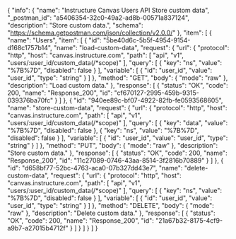 {
  "info": {
    "name": "Instructure Canvas Users API Store custom data",
    "_postman_id": "a5406354-32c0-49a2-ad8b-00571a837124",
    "description": "Store custom data.",
    "schema": "https://schema.getpostman.com/json/collection/v2.0.0/"
  },
  "item": [
    {
      "name": "Users",
      "item": [
        {
          "id": "5be40d6c-5b5f-4954-9154-d168c1757b14",
          "name": "load-custom-data",
          "request": {
            "url": {
              "protocol": "http",
              "host": "canvas.instructure.com",
              "path": [
                "api",
                "v1",
                "users/:user_id/custom_data(/*scope)"
              ],
              "query": [
                {
                  "key": "ns",
                  "value": "%7B%7D",
                  "disabled": false
                }
              ],
              "variable": [
                {
                  "id": "user_id",
                  "value": "user_id",
                  "type": "string"
                }
              ]
            },
            "method": "GET",
            "body": {
              "mode": "raw"
            },
            "description": "Load custom data."
          },
          "response": [
            {
              "status": "OK",
              "code": 200,
              "name": "Response_200",
              "id": "cf670127-2995-459b-9315-039376ba70fc"
            }
          ]
        },
        {
          "id": "940ee89c-bf07-4922-82fb-fe0593568605",
          "name": "store-custom-data",
          "request": {
            "url": {
              "protocol": "http",
              "host": "canvas.instructure.com",
              "path": [
                "api",
                "v1",
                "users/:user_id/custom_data(/*scope)"
              ],
              "query": [
                {
                  "key": "data",
                  "value": "%7B%7D",
                  "disabled": false
                },
                {
                  "key": "ns",
                  "value": "%7B%7D",
                  "disabled": false
                }
              ],
              "variable": [
                {
                  "id": "user_id",
                  "value": "user_id",
                  "type": "string"
                }
              ]
            },
            "method": "PUT",
            "body": {
              "mode": "raw"
            },
            "description": "Store custom data."
          },
          "response": [
            {
              "status": "OK",
              "code": 200,
              "name": "Response_200",
              "id": "11c27089-0746-43aa-8514-3f2816b70889"
            }
          ]
        },
        {
          "id": "d658bf77-52bc-4763-aca0-07b327dd43e7",
          "name": "delete-custom-data",
          "request": {
            "url": {
              "protocol": "http",
              "host": "canvas.instructure.com",
              "path": [
                "api",
                "v1",
                "users/:user_id/custom_data(/*scope)"
              ],
              "query": [
                {
                  "key": "ns",
                  "value": "%7B%7D",
                  "disabled": false
                }
              ],
              "variable": [
                {
                  "id": "user_id",
                  "value": "user_id",
                  "type": "string"
                }
              ]
            },
            "method": "DELETE",
            "body": {
              "mode": "raw"
            },
            "description": "Delete custom data."
          },
          "response": [
            {
              "status": "OK",
              "code": 200,
              "name": "Response_200",
              "id": "21a67b32-8175-4cf9-a9b7-a27015b4712f"
            }
          ]
        }
      ]
    }
  ]
}